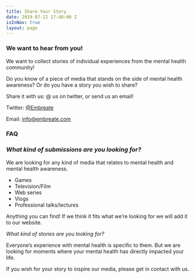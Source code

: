 ```yaml
---
title: Share Your Story
date: 2019-07-22 17:48:00 Z
isInNav: true
layout: page
---
```


### We want to hear from you!

We want to collect stories of individual experiences from the mental health community! 

Do you know of a piece of media that stands on the side of mental health awareness? Or do you have a story you wish to share?

Share it with us: @ us on twitter, or send us an email!

Twitter: [@Embreate ](https://twitter.com/Embreate)

Email: info@embreate.com


### FAQ

### *What kind of submissions are you looking for?*
 
We are looking for any kind of media that relates to mental health and mental health awareness.
 
* Games
* Television/Film 
* Web series 
* Vlogs 
* Professional talks/lectures 
 
Anything you can find! If we think it fits what we’re looking for we will add it to our website. 

*What kind of stories are you looking for?*
 
Everyone’s experience with mental health is specific to them. But we are looking for moments where your mental health has directly impacted your life.
 
If you wish for your story to inspire our media, please get in contact with us.



